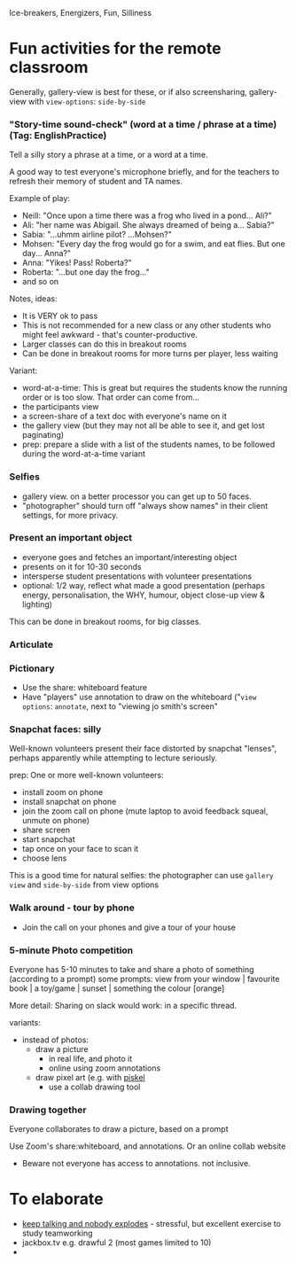 Ice-breakers, Energizers, Fun, Silliness

# Fun activities for the remote classroom

Generally, gallery-view is best for these, or if also screensharing, gallery-view with `view-options`: `side-by-side`

### "Story-time sound-check" (word at a time / phrase at a time) (Tag: EnglishPractice)

Tell a silly story a phrase at a time, or a word at a time.

A good way to test everyone's microphone briefly, and for the teachers to refresh their memory of student and TA names.

Example of play:
* Neill: "Once upon a time there was a frog who lived in a pond... Ali?"
* Ali: "her name was Abigail.  She always dreamed of being a... Sabia?"
* Sabia: "...uhmm airline pilot?  ...Mohsen?"
* Mohsen: "Every day the frog would go for a swim, and eat flies.  But one day... Anna?"
* Anna: "Yikes!  Pass!  Roberta?"
* Roberta: "...but one day the frog..."
* and so on

Notes, ideas:
* It is VERY ok to pass
* This is not recommended for a new class or any other students who might feel awkward - that's counter-productive.
* Larger classes can do this in breakout rooms
* Can be done in breakout rooms for more turns per player, less waiting

Variant:
* word-at-a-time: This is great but requires the students know the running order or is too slow.  That order can come from...
* the participants view
* a screen-share of a text doc with everyone's name on it
* the gallery view (but they may not all be able to see it, and get lost paginating)
* prep: prepare a slide with a list of the students names, to be followed during the word-at-a-time variant


### Selfies
* gallery view.  on a better processor you can get up to 50 faces.
* "photographer" should turn off "always show names" in their client settings, for more privacy.

### Present an important object
* everyone goes and fetches an important/interesting object
* presents on it for 10-30 seconds
* intersperse student presentations with volunteer presentations
* optional: 1/2 way, reflect what made a good presentation (perhaps energy, personalisation, the WHY, humour, object close-up view & lighting)

This can be done in breakout rooms, for big classes.


### Articulate


### Pictionary
* Use the share: whiteboard feature
* Have "players" use annotation to draw on the whiteboard ("`view options`: `annotate`, next to "viewing jo smith's screen"


### Snapchat faces: silly
Well-known volunteers present their face distorted by snapchat "lenses", perhaps apparently while attempting to lecture seriously.

prep:
One or more well-known volunteers:
* install zoom on phone
* install snapchat on phone
* join the zoom call on phone (mute laptop to avoid feedback squeal, unmute on phone)
* share screen
* start snapchat
* tap once on your face to scan it
* choose lens

This is a good time for natural selfies: the photographer can use `gallery view` and `side-by-side` from view options

### Walk around - tour by phone
* Join the call on your phones and give a tour of your house

### 5-minute Photo competition
Everyone has 5-10 minutes to take and share a photo of something (according to a prompt)
some prompts: 
view from your window | favourite book | a toy/game |  sunset | something the colour [orange]

More detail:
Sharing on slack would work: in a specific thread.

variants: 
* instead of photos:
  * draw a picture 
    * in real life, and photo it
    * online using zoom annotations
  * draw pixel art (e.g. with [piskel](https://www.piskelapp.com/)
    * use a collab drawing tool

### Drawing together

Everyone collaborates to draw a picture, based on a prompt

Use Zoom's share:whiteboard, and annotations.
Or an online collab website

* Beware not everyone has access to annotations. not inclusive.

# To elaborate

* [keep talking and nobody explodes](https://keeptalkinggame.com/) - stressful, but excellent exercise to study teamworking
* jackbox.tv e.g. drawful 2 (most games limited to 10)
* 
